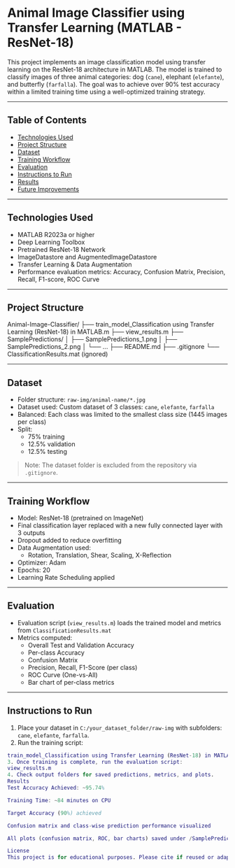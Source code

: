 # Animal Image Classifier using Transfer Learning (MATLAB - ResNet-18)

This project implements an image classification model using transfer learning on the ResNet-18 architecture in MATLAB. The model is trained to classify images of three animal categories: dog (`cane`), elephant (`elefante`), and butterfly (`farfalla`). The goal was to achieve over 90% test accuracy within a limited training time using a well-optimized training strategy.

---

## Table of Contents

- [Technologies Used](#technologies-used)
- [Project Structure](#project-structure)
- [Dataset](#dataset)
- [Training Workflow](#training-workflow)
- [Evaluation](#evaluation)
- [Instructions to Run](#instructions-to-run)
- [Results](#results)
- [Future Improvements](#future-improvements)

---

## Technologies Used

- MATLAB R2023a or higher
- Deep Learning Toolbox
- Pretrained ResNet-18 Network
- ImageDatastore and AugmentedImageDatastore
- Transfer Learning & Data Augmentation
- Performance evaluation metrics: Accuracy, Confusion Matrix, Precision, Recall, F1-score, ROC Curve

---

## Project Structure

Animal-Image-Classifier/
├── train_model_Classification using Transfer Learning (ResNet-18) in MATLAB.m
├── view_results.m
├── SamplePredictions/
│ ├── SamplePredictions_1.png
│ ├── SamplePredictions_2.png
│ └── ...
├── README.md
├── .gitignore
└── ClassificationResults.mat (ignored)

---

## Dataset

- Folder structure: `raw-img/animal-name/*.jpg`
- Dataset used: Custom dataset of 3 classes: `cane`, `elefante`, `farfalla`
- Balanced: Each class was limited to the smallest class size (1445 images per class)
- Split:
  - 75% training
  - 12.5% validation
  - 12.5% testing

> Note: The dataset folder is excluded from the repository via `.gitignore`.

---

## Training Workflow

- Model: ResNet-18 (pretrained on ImageNet)
- Final classification layer replaced with a new fully connected layer with 3 outputs
- Dropout added to reduce overfitting
- Data Augmentation used:
  - Rotation, Translation, Shear, Scaling, X-Reflection
- Optimizer: Adam
- Epochs: 20
- Learning Rate Scheduling applied

---

## Evaluation

- Evaluation script (`view_results.m`) loads the trained model and metrics from `ClassificationResults.mat`
- Metrics computed:
  - Overall Test and Validation Accuracy
  - Per-class Accuracy
  - Confusion Matrix
  - Precision, Recall, F1-Score (per class)
  - ROC Curve (One-vs-All)
  - Bar chart of per-class metrics

---

## Instructions to Run

1. Place your dataset in `C:/your_dataset_folder/raw-img` with subfolders: `cane`, `elefante`, `farfalla`.
2. Run the training script:

```matlab
train_model_Classification using Transfer Learning (ResNet-18) in MATLAB.m
3. Once training is complete, run the evaluation script:
view_results.m
4. Check output folders for saved predictions, metrics, and plots.
Results
Test Accuracy Achieved: ~95.74%

Training Time: ~84 minutes on CPU

Target Accuracy (90%) achieved

Confusion matrix and class-wise prediction performance visualized

All plots (confusion matrix, ROC, bar charts) saved under /SamplePredictions/

License
This project is for educational purposes. Please cite if reused or adapted.
